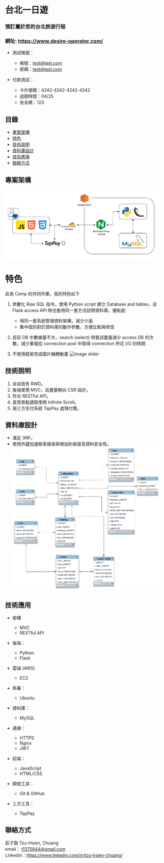 # 台北一日遊

### 預訂屬於您的台北旅遊行程

### 網址: https://www.desire-operator.com/

- 測試帳號：

  - 帳號：test@test.com
  - 密碼：test@test.com

- 付款測試：

  - 卡片號碼：4242-4242-4242-4242
  - 過期時間：04/25
  - 安全碼：123

## 目錄

- [專案架構](#專案架構)
- [特色](#特色)
- [技術說明](#技術說明)
- [資料庫設計](#資料庫設計)
- [技術應用](#技術應用)
- [聯絡方式](#聯絡方式)

## 專案架構

![Structure](./readme_images/taipei_day_trip_structure.png)

# 特色

此為 Camp 的共同作業，我的特色如下

1. 參數化 Raw SQL 指令，使用 Python script 建立 Database and tables，且 Flask access API 時也套用同一套方法訪問資料庫。優點是:

   - 用同一套系統管理資料架構，減少介面
   - 集中個別對於資料庫的動作參數，方便比較與修改

2. 目前 DB 中數據量不大，search (select) 時嘗試盡量減少 access DB 的次數，減少重複從 connection pool 中取得 connection 所花 I/O 的時間
3. 不使用框架完成圖片輪轉動畫
   ![image slider](./readme_images/taipei_day_trip1.gif)

## 技術說明

1. 全站皆有 RWD。
2. 後端使用 MVC，且盡量朝向 CSR 設計。
3. 符合 RESTful API。
4. 首頁景點讀取使用 Infinite Scroll。
5. 用三方支付系統 TapPay 處理付費。

## 資料庫設計

- 滿足 3NF。
- 使用外鍵加速聯表搜尋與增加約束提高資料安全性。
  ![EERD](./readme_images/DB_layout_EER.png)

## 技術應用

- 架構

  - MVC
  - RESTful API

- 後端：

  - Python
  - Flask

- 雲端 (AWS)

  - EC2

- 佈署：

  - Ubuntu

- 資料庫：

  - MySQL

- 連線：

  - HTTPS
  - Nginx
  - JWT

- 前端：

  - JavaScript
  - HTML/CSS

- 開發工具：

  - Git & GitHub

- 三方工具：

  - TapPay

## 聯絡方式

莊子賢 Tzu-Hsien, Chuang  
email： t1375844@gmail.com  
Linkedin：https://www.linkedin.com/in/tzu-hsien-chuang/
